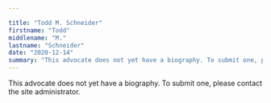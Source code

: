 ```yaml
---

title: "Todd M. Schneider"
firstname: "Todd"
middlename: "M."
lastname: "Schneider"
date: "2020-12-14"
summary: "This advocate does not yet have a biography. To submit one, please contact the site administrator."
---
```

This advocate does not yet have a biography. To submit one, please contact the site administrator.

